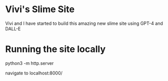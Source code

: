 # Vivi's Slime Site

Vivi and I have started to build this amazing new slime site using GPT-4 and DALL-E


# Running the site locally

python3 -m http.server

navigate to localhost:8000/
